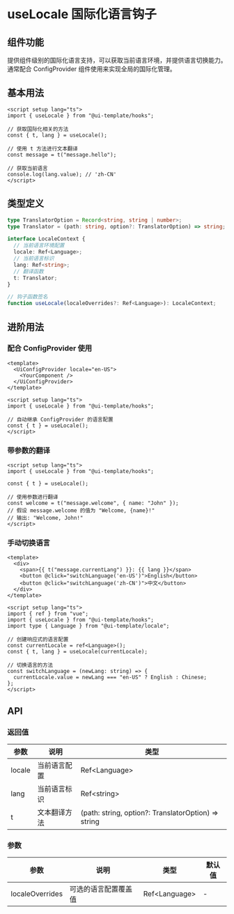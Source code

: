 # useLocale 国际化语言钩子

## 组件功能

提供组件级别的国际化语言支持，可以获取当前语言环境，并提供语言切换能力。通常配合 ConfigProvider 组件使用来实现全局的国际化管理。

## 基本用法

```vue
<script setup lang="ts">
import { useLocale } from "@ui-template/hooks";

// 获取国际化相关的方法
const { t, lang } = useLocale();

// 使用 t 方法进行文本翻译
const message = t("message.hello");

// 获取当前语言
console.log(lang.value); // 'zh-CN'
</script>
```

## 类型定义

```ts
type TranslatorOption = Record<string, string | number>;
type Translator = (path: string, option?: TranslatorOption) => string;

interface LocaleContext {
  // 当前语言环境配置
  locale: Ref<Language>;
  // 当前语言标识
  lang: Ref<string>;
  // 翻译函数
  t: Translator;
}

// 钩子函数签名
function useLocale(localeOverrides?: Ref<Language>): LocaleContext;
```

## 进阶用法

### 配合 ConfigProvider 使用

```vue
<template>
  <UiConfigProvider locale="en-US">
    <YourComponent />
  </UiConfigProvider>
</template>

<script setup lang="ts">
import { useLocale } from "@ui-template/hooks";

// 自动继承 ConfigProvider 的语言配置
const { t } = useLocale();
</script>
```

### 带参数的翻译

```vue
<script setup lang="ts">
import { useLocale } from "@ui-template/hooks";

const { t } = useLocale();

// 使用参数进行翻译
const welcome = t("message.welcome", { name: "John" });
// 假设 message.welcome 的值为 "Welcome, {name}!"
// 输出: "Welcome, John!"
</script>
```

### 手动切换语言

```vue
<template>
  <div>
    <span>{{ t("message.currentLang") }}: {{ lang }}</span>
    <button @click="switchLanguage('en-US')">English</button>
    <button @click="switchLanguage('zh-CN')">中文</button>
  </div>
</template>

<script setup lang="ts">
import { ref } from "vue";
import { useLocale } from "@ui-template/hooks";
import type { Language } from "@ui-template/locale";

// 创建响应式的语言配置
const currentLocale = ref<Language>();
const { t, lang } = useLocale(currentLocale);

// 切换语言的方法
const switchLanguage = (newLang: string) => {
  currentLocale.value = newLang === "en-US" ? English : Chinese;
};
</script>
```

## API

### 返回值

| 参数   | 说明         | 类型                                                |
| ------ | ------------ | --------------------------------------------------- |
| locale | 当前语言配置 | Ref\<Language\>                                     |
| lang   | 当前语言标识 | Ref\<string\>                                       |
| t      | 文本翻译方法 | (path: string, option?: TranslatorOption) => string |

### 参数

| 参数            | 说明                 | 类型            | 默认值 |
| --------------- | -------------------- | --------------- | ------ |
| localeOverrides | 可选的语言配置覆盖值 | Ref\<Language\> | -      |
